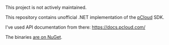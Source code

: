 This project is not actively maintained.This repository contains unofficial .NET implementation of the [pCloud](https://pcloud.com/) SDK.I've used API documentation from there: https://docs.pcloud.com/The binaries [are on NuGet](https://www.nuget.org/packages/pCloud/).